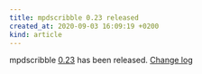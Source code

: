 ```yaml
---
title: mpdscribble 0.23 released
created_at: 2020-09-03 16:09:19 +0200
kind: article
---
```


mpdscribble [0.23](/download/mpdscribble/0.23/mpdscribble-0.23.tar.xz) has been released.
[Change log](https://raw.githubusercontent.com/MusicPlayerDaemon/mpdscribble/v0.23/NEWS)
